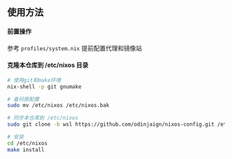 ## 使用方法

#### 前置操作

参考 `profiles/system.nix` 提前配置代理和镜像站

#### 克隆本仓库到 /etc/nixos 目录

```bash
# 使用git和make环境
nix-shell -p git gnumake

# 备份原配置
sudo mv /etc/nixos /etc/nixos.bak

# 同步本仓库到 /etc/nixos
sudo git clone -b wsl https://github.com/odinjaign/nixos-config.git /etc/nixos

# 安装
cd /etc/nixos
make install
```